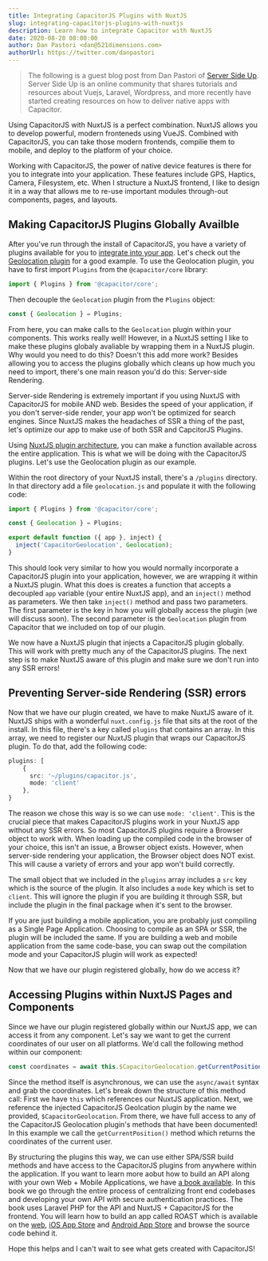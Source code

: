 ```yaml
---
title: Integrating CapacitorJS Plugins with NuxtJS
slug: integrating-capacitorjs-plugins-with-nuxtjs
description: Learn how to integrate Capacitor with NuxtJS
date: 2020-08-28 08:00:00
author: Dan Pastori <dan@521dimensions.com>
authorUrl: https://twitter.com/danpastori
---
```


>The following is a guest blog post from Dan Pastori of [Server Side Up](https://serversideup.net). Server Side Up is an online community that shares tutorials and resources about Vuejs, Laravel, Wordpress, and more recently have started creating resources on how to deliver native apps with Capacitor.

Using CapacitorJS with NuxtJS is a perfect combination. NuxtJS allows you to develop powerful, modern fronteneds using VueJS. Combined with CapacitorJS, you can take those modern frontends, compilie them to mobile, and deploy to the platform of your choice.

Working with CapacitorJS, the power of native device features is there for you to integrate into your application. These features include GPS, Haptics, Camera, Filesystem, etc. When I structure a NuxtJS frontend, I like to design it in a way that allows me to re-use important modules through-out components, pages, and layouts.

<!--more-->


## Making CapacitorJS Plugins Globally Availble

After you've run through the install of CapacitorJS, you have a variety of plugins available for you to [integrate into your app](https://capacitorjs.com/docs/apis). Let's check out the [Geolocation plugin](https://capacitorjs.com/docs/apis/geolocation) for a good example. To use the Geolocation plugin, you have to first import `Plugins` from the `@capacitor/core` library:

```typescript
import { Plugins } from '@capacitor/core';
```

Then decouple the `Geolocation` plugin from the `Plugins` object:

```typescript
const { Geolocation } = Plugins;
```

From here, you can make calls to the `Geolocation` plugin within your components. This works really well! However, in a NuxtJS setting I like to make these plugins globaly avaliable by wrapping them in a NuxtJS plugin. Why would you need to do this? Doesn't this add more work? Besides allowing you to access the plugins globally which cleans up how much you need to import, there's one main reason you'd do this: Server-side Rendering.

Server-side Rendering is extremely important if you using NuxtJS with CapacitorJS for mobile AND web. Besides the speed of your application, if you don't server-side render, your app won't be optimized for search engines. Since NuxtJS makes the headaches of SSR a thing of the past, let's optimize our app to make use of both SSR and CapcitorJS Plugins.

Using [NuxtJS plugin architecture](https://nuxtjs.org/guide/plugins/#inject-in-root--context), you can make a function available across the entire application. This is what we will be doing with the CapacitorJS plugins. Let's use the Geolocation plugin as our example.

Within the root directory of your NuxtJS install, there's a `/plugins` directory. In that directory add a file `geolocation.js` and populate it with the following code:

```typescript
import { Plugins } from '@capacitor/core';

const { Geolocation } = Plugins;

export default function ({ app }, inject) {
  inject('CapacitorGeolocation', Geolocation);
}
```

This should look very similar to how you would normally incorporate a CapacitorJS plugin into your application, however, we are wrapping it within a NuxtJS plugin. What this does is creates a function that accepts a decoupled `app` variable (your entire NuxtJS app), and an `inject()` method as parameters. We then take `inject()` method and pass two parameters. The first parameter is the key in how you will globally access the plugin (we will discuss soon). The second parameter is the `Geolocation` plugin from Capacitor that we included on top of our plugin.

We now have a NuxtJS plugin that injects a CapacitorJS plugin globally. This will work with pretty much any of the CapacitorJS plugins. The next step is to make NuxtJS aware of this plugin and make sure we don't run into any SSR errors!

## Preventing Server-side Rendering (SSR) errors

Now that we have our plugin created, we have to make NuxtJS aware of it. NuxtJS ships with a wonderful `nuxt.config.js` file that sits at the root of the install. In this file, there's a key called `plugins` that contains an array.
In this array, we need to register our NuxtJS plugin that wraps our CapacitorJS plugin. To do that, add the following code:

```typescript
plugins: [
    {
      src: '~/plugins/capacitor.js',
      mode: 'client'
    },
}
```

The reason we chose this way is so we can use `mode: 'client'`. This is the crucial piece that makes CapacitorJS plugins work in your NuxtJS app without any SSR errors. So most CapacitorJS plugins require a Browser object to work with. When loading up the compiled code in the browser of your choice, this isn't an issue, a Browser object exists. However, when server-side rendering your application, the Browser object does NOT exist. This will cause a variety of errors and your app won't build correctly.

The small object that we included in the `plugins` array includes a `src` key which is the source of the plugin. It also includes a `mode` key which is set to `client`. This will ignore the plugin if you are building it through SSR, but include the plugin in the final package when it's sent to the browser.

If you are just building a mobile application, you are probably just compiling as a Single Page Application. Choosing to compile as an SPA or SSR, the plugin will be included the same. If you are building a web and mobile application from the same code-base, you can swap out the compilation mode and your CapacitorJS plugin will work as expected!

Now that we have our plugin registered globally, how do we access it?

## Accessing Plugins within NuxtJS Pages and Components

Since we have our plugin registered globally within our NuxtJS app, we can access it from any component. Let's say we want to get the current coordinates of our user on all platforms. We'd call the following method within our component:

```typescript
const coordinates = await this.$CapacitorGeolocation.getCurrentPosition();
```

Since the method itself is asynchronous, we can use the `async/await` syntax and grab the coordinates. Let's break down the structure of this method call: First we have `this` which references our NuxtJS application. Next, we reference the injected CapacitorJS Geolcation plugin by the name we provided, `$CapacitorGeolocation`. From there, we have full access to any of the CapacitorJS Geolocation plugin's methods that have been documented! In this example we call the `getCurrentPosition()` method which returns the coordinates of the current user.

By structuring the plugins this way, we can use either SPA/SSR build methods and have access to the CapacitorJS plugins from anywhere within the application. If you want to learn more aobut how to build an API along with your own Web + Mobile Applications, we have [a book available](https://serversideup.net/ultimate-guide-to-building-apis-and-spas-with-laravel-and-vuejs/). In this book we go through the entire process of centralizing front end codebases and developing your own API with secure authentication practices. The book uses Laravel PHP for the API and NuxtJS + CapacitorJS for the frontend. You will learn how to build an app called ROAST which is available on the [web](https://roastandbrew.coffee/), [iOS App Store](https://apps.apple.com/us/app/roast-brew-coffee/id1510419686) and [Android App Store](https://play.google.com/store/apps/details?id=coffee.roastandbrew.mobile) and browse the source code behind it.

Hope this helps and I can't wait to see what gets created with CapacitorJS!
